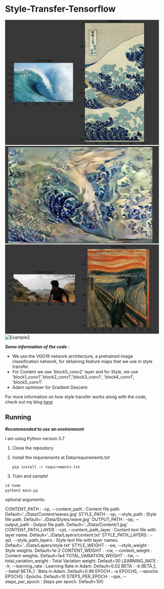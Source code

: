 # Style-Transfer-Tensorflow

<img src="Data/Images/waves_waves.png" alt="Example1">
<img src="Data/Output/waves.png" alt="Example1_output">
<img src="Data/Images/me_scream.png" alt="Example2">
<img src="Data/Output/me_stylised.jpg" alt="Example2">


***Some information of the code*** :

* We use the VGG19 network architecture, a pretrained image classification network, for obtaining feature maps that we use in style transfer.
* For Content we use 'block5_conv2' layer and for Style, we use 'block1_conv1','block2_conv1','block3_conv1', 'block4_conv1', 'block5_conv1'.
* Adam optimiser for Gradient Descent.

For more information on how style transfer works along with the code, check out my blog [here]()



## Running

***Recommended to use an environment***

I am using Python version 3.7



1. Clone the repository

2. Install the requirements at Data/requirements.txt

    ```
    pip install -r requirements.txt
    ```


3. Train and sample!

```
cd Code
python3 main.py
```

optional arguments:


  CONTENT_PATH : -cp, --content_path : Content file path. Default='../Data/Content/waves.jpg'
  STYLE_PATH : -sp, --style_path : Style file path. Default='../Data/Styles/wave.jpg'
  OUTPUT_PATH : -op, --output_path : Output file path. Default='../Data/Content/1.jpg'
  CONTENT_PATH_LAYER : -cpl, --content_path_layer : Content text file with layer name. Default='../Data/Layers/content.txt'
  STYLE_PATH_LAYERS : -spl, --style_path_layers : Style text file with layer names. Default='../Data/Layers/style.txt'
  STYLE_WEIGHT : -sw, --style_weight : Style weights. Default=1e-2
  CONTENT_WEIGHT : -cw, --content_weight : Content weights. Default=1e4
  TOTAL_VARIATION_WEIGHT : -tw, --total_variation_weight : Total Variation weight. Default=30
  LEARNING_RATE : -lr, --learning_rate : Learning Rate in Adam. Default=0.02
  BETA : -b BETA_1, --beta1 BETA_1 : Beta in Adam. Default=0.99
  EPOCH : -e EPOCHS, --epochs EPOCHS : Epochs. Default=10
  STEPS_PER_EPOCH : -spe, --steps_per_epoch : Steps per epoch. Default=100
